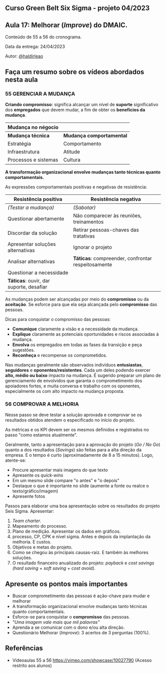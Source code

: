 ## Curso Green Belt Six Sigma - projeto 04/2023
## Aula 17: Melhorar (_Improve_) do DMAIC.

Conteúdo de 55 a 56 do cronograma.

Data da entrega: 24/04/2023

Autor: [@haldirleao](https://github.com/haldirleao)

## Faça um resumo sobre os vídeos abordados nesta aula

### 55 GERENCIAR A MUDANÇA

**Criando compromisso**: significa alcançar um nível de **suporte** significativo dos **empregados** que devem mudar, a fim de obter os **benefícios da mudança**. 

| Mudança no négocio   |                          |
|----------------------|--------------------------|
| **Mudança técnica**  |**Mudança comportamental**|
| Estratégia           | Comportamento            |
| Infraestrutura       | Atitude                  |
| Processos e sistemas | Cultura                  |

**A transformação organizacional envolve mudanças tanto técnicas quanto comportamentais.**

As expressões comportamentais positivas e negativas de resistência:

| Resistência positiva                      | Resistência negativa                                 |
|-------------------------------------------|------------------------------------------------------|
| _(Testar a mudança)_                      | _(Sabotar)_                                          |
| Questionar abertamente                    | Não comparecer às reuniões, treinamentos             |
| Discordar da solução                      | Retirar pessoas-chaves das tratativas                |
| Apresentar soluções alternativas          | Ignorar o projeto                                    |
| Analisar alternativas                     | **Táticas**: compreender, confrontar respeitosamente |
| Questionar a necessidade                  |                                                      |
| **Táticas**: ouvir, dar suporte, desafiar |

As mudanças podem ser alcançadas por meio do **compromisso** ou da **aceitação**. Se esforce para que ela seja alcançada pelo **compromisso** das pessoas.

Dicas para conquistar o compromisso das pessoas:
- **Comunique** claramente a visão e a necessidade da mudança.
- **Explique** claramente as potenciais oportunidades e riscos associadas à mudança.
-  **Envolva** os empregados em todas as fases da transição e peça sugestões.
-  **Reconheça** e recompense os comprometidos.

Nas mudanças geralmente são observados indivíduos **entusiastas**, **seguidores** e **oponentes/resistentes**. Cada um deles podendo exercer **alto, médio ou baixo** impacto na mudança. É sugerido preparar um plano de gerenciamento de envolvidos que garanta o comprometimento dos apoiadores fortes, e muita conversa e trabalho com os oponentes, especialmente os com alto impacto na mudança proposta.

### 56 COMPROVAR A MELHORIA

Nesse passo se deve testar a solução aprovada e comprovar se os resultados obtidos atendem o especificado no início do projeto.

As métricas e os KPI  devem ser os mesmos definidos e registrados no passo "como estamos atualmente".

Geralmente, tanto a apresentação para a aprovação do projeto (_Go / No Go_) quanto a dos resultados (_Savings_) são feitas para a alta direção da empresa. E o tempo é curto (aproximadamente de 8 a 15 minutos). Logo, atente-se:
- Procure apresentar mais imagens do que texto
- Apresente os _quick-wins_
- Em um mesmo slide compare "o antes" e "o depois"
- Destaque o que é importante no slide (aumente a fonte ou realce o texto/gráfico/imagem)
- Apresente fotos

Passos para elaborar uma boa apresentação sobre os resultados do projeto Seis Sigma. Apresentar:
1. _Team charter_.
2. Mapeamento do processo.
3. Plano de medição. Apresentar os dados em gráficos.
4. processo, CP, CPK e nível sigma. Antes e depois da implantação da melhoria. E custos.
5. Objetivos e metas do projeto.
6. Como se chegou às principais causas-raiz. E também às melhores soluções.
7. O resultado financeiro anualizado do projeto: _payback_ e _cost savings (hard saving + soft saving + cost avoid)_.

## Apresente os pontos mais importantes

- Buscar comprometimento das pessoas é ação-chave para mudar e melhorar
- A transformação organizacional envolve mudanças tanto técnicas quanto comportamentais.
- Esforce-se para conquistar o  **compromisso** das pessoas.
- _"Uma imagem vale mais que mil palavras"_
- Aprenda a se comunicar com o dono e/ou alta direção.
- Questionário Melhorar (_Improve_): 3 acertos de 3 perguntas (100%).

## Referências
- Videoaulas 55 a 56 https://vimeo.com/showcase/10027790 (Acesso restrito aos alunos) 
